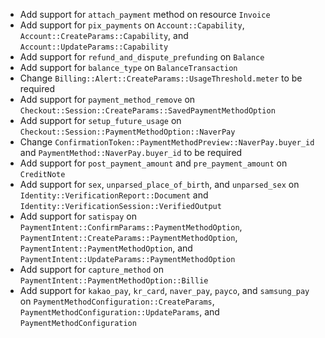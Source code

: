 * Add support for `attach_payment` method on resource `Invoice`
* Add support for `pix_payments` on `Account::Capability`, `Account::CreateParams::Capability`, and `Account::UpdateParams::Capability`
* Add support for `refund_and_dispute_prefunding` on `Balance`
* Add support for `balance_type` on `BalanceTransaction`
* Change `Billing::Alert::CreateParams::UsageThreshold.meter` to be required
* Add support for `payment_method_remove` on `Checkout::Session::CreateParams::SavedPaymentMethodOption`
* Add support for `setup_future_usage` on `Checkout::Session::PaymentMethodOption::NaverPay`
* Change `ConfirmationToken::PaymentMethodPreview::NaverPay.buyer_id` and `PaymentMethod::NaverPay.buyer_id` to be required
* Add support for `post_payment_amount` and `pre_payment_amount` on `CreditNote`
* Add support for `sex`, `unparsed_place_of_birth`, and `unparsed_sex` on `Identity::VerificationReport::Document` and `Identity::VerificationSession::VerifiedOutput`
* Add support for `satispay` on `PaymentIntent::ConfirmParams::PaymentMethodOption`, `PaymentIntent::CreateParams::PaymentMethodOption`, `PaymentIntent::PaymentMethodOption`, and `PaymentIntent::UpdateParams::PaymentMethodOption`
* Add support for `capture_method` on `PaymentIntent::PaymentMethodOption::Billie`
* Add support for `kakao_pay`, `kr_card`, `naver_pay`, `payco`, and `samsung_pay` on `PaymentMethodConfiguration::CreateParams`, `PaymentMethodConfiguration::UpdateParams`, and `PaymentMethodConfiguration`